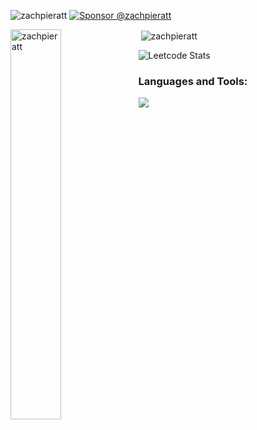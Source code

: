 <p align="left"> <img src="https://komarev.com/ghpvc/?username=zachpieratt&label=Profile%20views&color=0e75b6&style=flat" alt="zachpieratt" /> <a href="https://github.com/sponsors/zachpieratt" target="_blank">
  <img src="https://img.shields.io/static/v1?label=Sponsor&message=%E2%9D%A4&logo=GitHub&color=%23fe8e86" alt="Sponsor @zachpieratt" />
</a>

</p>



<p><img width=40% align="left" src="https://github-readme-stats-hazel-iota.vercel.app/api/top-langs/?username=zachpieratt&layout=compact&theme=great-gatsby" alt="zachpieratt" /></p>

<p>&nbsp;<img align="center" src="https://github-readme-stats-hazel-iota.vercel.app/api?username=zachpieratt&show_icons=true&locale=en&theme=great-gatsby" alt="zachpieratt" /></p>

![Leetcode Stats](https://leetcard.jacoblin.cool/zachpieratt)

<h3 align="left">Languages and Tools:</h3>
<img src="https://skillicons.dev/icons?i=js,html,css,arduino,aws,bash,linux,docker,electron,git,mongodb,nodejs,react,svelte,threejs,ts,vite,powershell,postgres,mysql&perline=20">






